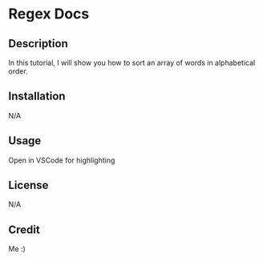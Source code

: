 # Regex Docs

## Description
In this tutorial, I will show you how to sort an array of words in alphabetical order.

## Installation
N/A

## Usage
Open in VSCode for highlighting

## License
N/A

## Credit
Me :)

